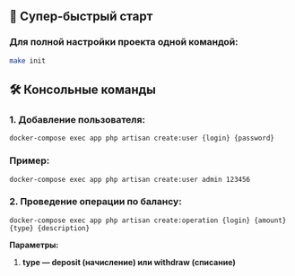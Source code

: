 ## 🚀 Супер-быстрый старт

### Для полной настройки проекта одной командой:

```bash 
make init
```

## 🛠 Консольные команды

### 1. Добавление пользователя:
    docker-compose exec app php artisan create:user {login} {password}
    
### Пример:
    docker-compose exec app php artisan create:user admin 123456

### 2. Проведение операции по балансу:
    docker-compose exec app php artisan create:operation {login} {amount} {type} {description}

**Параметры:**

1. **type — deposit (начисление) или withdraw (списание)**

